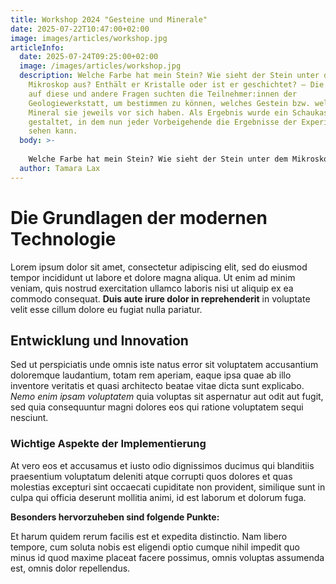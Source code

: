```yaml
---
title: Workshop 2024 "Gesteine und Minerale"
date: 2025-07-22T10:47:00+02:00
image: images/articles/workshop.jpg
articleInfo:
  date: 2025-07-24T09:25:00+02:00
  image: /images/articles/workshop.jpg
  description: Welche Farbe hat mein Stein? Wie sieht der Stein unter dem
    Mikroskop aus? Enthält er Kristalle oder ist er geschichtet? – Die Antworten
    auf diese und andere Fragen suchten die Teilnehmer:innen der
    Geologiewerkstatt, um bestimmen zu können, welches Gestein bzw. welches
    Mineral sie jeweils vor sich haben. Als Ergebnis wurde ein Schaukasten
    gestaltet, in dem nun jeder Vorbeigehende die Ergebnisse der Experimente
    sehen kann.
  body: >-
    
    Welche Farbe hat mein Stein? Wie sieht der Stein unter dem Mikroskop aus? Enthält er Kristalle oder ist er geschichtet? – Die Antworten auf diese und andere Fragen suchten die Teilnehmer:innen der Geologiewerkstatt, um bestimmen zu können, welches Gestein bzw. welches Mineral sie jeweils vor sich haben. Als Ergebnis wurde ein Schaukasten gestaltet, in dem nun jeder Vorbeigehende die Ergebnisse der Experimente sehen kann. Mit diversen Sinnen sowie experimentellen Versuchen konnte jeder Stein detailliert analysiert und anschließend beschrieben werden. Natürlich wurden die Schüler:innen von Experten unterstützt. Herr Dr. Holzförster und Frau Mack vom GEO-Zentrum an der KTB in Windischeschenbach leiteten die fünf Kurseinheiten an. Dabei durfte auch ein Besuch im GEO-Zentrum natürlich nicht fehlen, um einen ersten Einblick in das Experimentieren und Erforschen von Gesteinen zu bekommen.  Diese Aufgabe soll aber nur der Anfang sein: Die circa 500 Steine umfassende Gesteine- und Mineralesammlung an unserer Schule soll im Verlauf des kommenden Schuljahres von dem P-Seminar „Geologie“ weiter entdeckt werden, ebenso werden die eindrucksvollsten Exemplare ausgestellt.
  author: Tamara Lax
---
```

# Die Grundlagen der modernen Technologie

Lorem ipsum dolor sit amet, consectetur adipiscing elit, sed do eiusmod tempor incididunt ut labore et dolore magna aliqua. Ut enim ad minim veniam, quis nostrud exercitation ullamco laboris nisi ut aliquip ex ea commodo consequat. **Duis aute irure dolor in reprehenderit** in voluptate velit esse cillum dolore eu fugiat nulla pariatur.

## Entwicklung und Innovation

Sed ut perspiciatis unde omnis iste natus error sit voluptatem accusantium doloremque laudantium, totam rem aperiam, eaque ipsa quae ab illo inventore veritatis et quasi architecto beatae vitae dicta sunt explicabo. *Nemo enim ipsam voluptatem* quia voluptas sit aspernatur aut odit aut fugit, sed quia consequuntur magni dolores eos qui ratione voluptatem sequi nesciunt.

### Wichtige Aspekte der Implementierung

At vero eos et accusamus et iusto odio dignissimos ducimus qui blanditiis praesentium voluptatum deleniti atque corrupti quos dolores et quas molestias excepturi sint occaecati cupiditate non provident, similique sunt in culpa qui officia deserunt mollitia animi, id est laborum et dolorum fuga.

**Besonders hervorzuheben sind folgende Punkte:**

Et harum quidem rerum facilis est et expedita distinctio. Nam libero tempore, cum soluta nobis est eligendi optio cumque nihil impedit quo minus id quod maxime placeat facere possimus, omnis voluptas assumenda est, omnis dolor repellendus.
